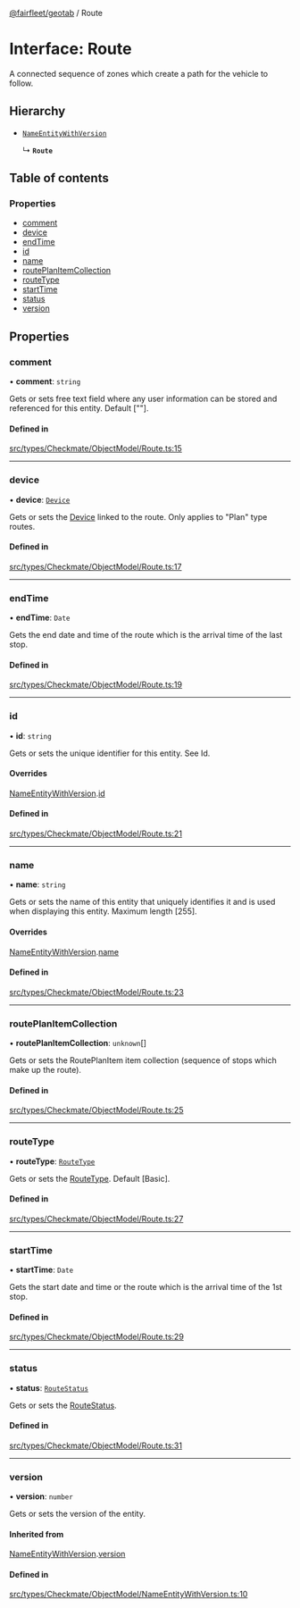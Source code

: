 [@fairfleet/geotab](../README.md) / Route

# Interface: Route

A connected sequence of zones which create a path for the vehicle to follow.

## Hierarchy

- [`NameEntityWithVersion`](NameEntityWithVersion.md)

  ↳ **`Route`**

## Table of contents

### Properties

- [comment](Route.md#comment)
- [device](Route.md#device)
- [endTime](Route.md#endtime)
- [id](Route.md#id)
- [name](Route.md#name)
- [routePlanItemCollection](Route.md#routeplanitemcollection)
- [routeType](Route.md#routetype)
- [startTime](Route.md#starttime)
- [status](Route.md#status)
- [version](Route.md#version)

## Properties

### comment

• **comment**: `string`

Gets or sets free text field where any user information can be stored and referenced for this entity. Default [""].

#### Defined in

[src/types/Checkmate/ObjectModel/Route.ts:15](https://github.com/fairfleet/geotab/blob/d57d931/src/types/Checkmate/ObjectModel/Route.ts#L15)

___

### device

• **device**: [`Device`](Device.md)

Gets or sets the [Device](Device.md) linked to the route. Only applies to "Plan" type routes.

#### Defined in

[src/types/Checkmate/ObjectModel/Route.ts:17](https://github.com/fairfleet/geotab/blob/d57d931/src/types/Checkmate/ObjectModel/Route.ts#L17)

___

### endTime

• **endTime**: `Date`

Gets the end date and time of the route which is the arrival time of the last stop.

#### Defined in

[src/types/Checkmate/ObjectModel/Route.ts:19](https://github.com/fairfleet/geotab/blob/d57d931/src/types/Checkmate/ObjectModel/Route.ts#L19)

___

### id

• **id**: `string`

Gets or sets the unique identifier for this entity. See Id.

#### Overrides

[NameEntityWithVersion](NameEntityWithVersion.md).[id](NameEntityWithVersion.md#id)

#### Defined in

[src/types/Checkmate/ObjectModel/Route.ts:21](https://github.com/fairfleet/geotab/blob/d57d931/src/types/Checkmate/ObjectModel/Route.ts#L21)

___

### name

• **name**: `string`

Gets or sets the name of this entity that uniquely identifies it and is used when displaying this entity. Maximum length [255].

#### Overrides

[NameEntityWithVersion](NameEntityWithVersion.md).[name](NameEntityWithVersion.md#name)

#### Defined in

[src/types/Checkmate/ObjectModel/Route.ts:23](https://github.com/fairfleet/geotab/blob/d57d931/src/types/Checkmate/ObjectModel/Route.ts#L23)

___

### routePlanItemCollection

• **routePlanItemCollection**: `unknown`[]

Gets or sets the RoutePlanItem item collection (sequence of stops which make up the route).

#### Defined in

[src/types/Checkmate/ObjectModel/Route.ts:25](https://github.com/fairfleet/geotab/blob/d57d931/src/types/Checkmate/ObjectModel/Route.ts#L25)

___

### routeType

• **routeType**: [`RouteType`](../README.md#routetype)

Gets or sets the [RouteType](../README.md#routetype). Default [Basic].

#### Defined in

[src/types/Checkmate/ObjectModel/Route.ts:27](https://github.com/fairfleet/geotab/blob/d57d931/src/types/Checkmate/ObjectModel/Route.ts#L27)

___

### startTime

• **startTime**: `Date`

Gets the start date and time or the route which is the arrival time of the 1st stop.

#### Defined in

[src/types/Checkmate/ObjectModel/Route.ts:29](https://github.com/fairfleet/geotab/blob/d57d931/src/types/Checkmate/ObjectModel/Route.ts#L29)

___

### status

• **status**: [`RouteStatus`](../README.md#routestatus)

Gets or sets the [RouteStatus](../README.md#routestatus).

#### Defined in

[src/types/Checkmate/ObjectModel/Route.ts:31](https://github.com/fairfleet/geotab/blob/d57d931/src/types/Checkmate/ObjectModel/Route.ts#L31)

___

### version

• **version**: `number`

Gets or sets the version of the entity.

#### Inherited from

[NameEntityWithVersion](NameEntityWithVersion.md).[version](NameEntityWithVersion.md#version)

#### Defined in

[src/types/Checkmate/ObjectModel/NameEntityWithVersion.ts:10](https://github.com/fairfleet/geotab/blob/d57d931/src/types/Checkmate/ObjectModel/NameEntityWithVersion.ts#L10)
